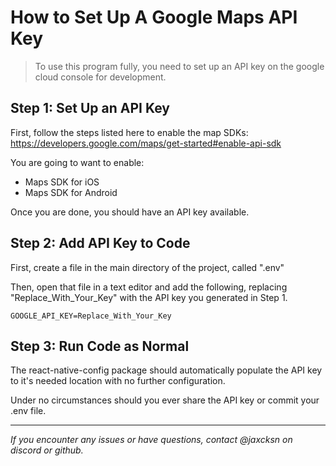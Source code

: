 # How to Set Up A Google Maps API Key

> To use this program fully, you need to set up an API key on the google cloud console for development.

## Step 1: Set Up an API Key

First, follow the steps listed here to enable the map SDKs:
https://developers.google.com/maps/get-started#enable-api-sdk

You are going to want to enable:

- Maps SDK for iOS
- Maps SDK for Android

Once you are done, you should have an API key available.

## Step 2: Add API Key to Code

First, create a file in the main directory of the project, called ".env"

Then, open that file in a text editor and add the following, replacing "Replace_With_Your_Key" with the API key you generated in Step 1.

```.env
GOOGLE_API_KEY=Replace_With_Your_Key
```

## Step 3: Run Code as Normal

The react-native-config package should automatically populate the API key to it's needed location with no further configuration.

Under no circumstances should you ever share the API key or commit your .env file.

---

_If you encounter any issues or have questions, contact @jaxcksn on discord or github._
